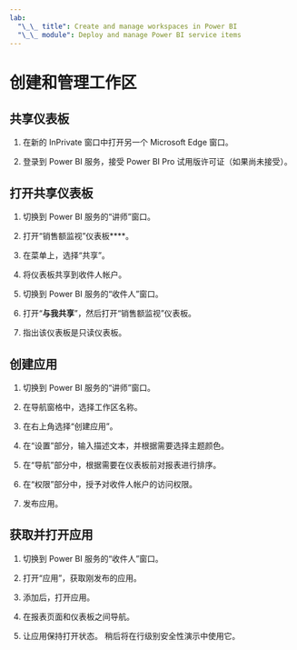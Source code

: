 ```yaml
---
lab:
  "\_\_ title": Create and manage workspaces in Power BI
  "\_\_ module": Deploy and manage Power BI service items
---
```


# 创建和管理工作区

## 共享仪表板

1. 在新的 InPrivate 窗口中打开另一个 Microsoft Edge 窗口。

1. 登录到 Power BI 服务，接受 Power BI Pro 试用版许可证（如果尚未接受）。

## 打开共享仪表板

1. 切换到 Power BI 服务的“讲师”窗口。

1. 打开“销售额监视”仪表板****。

1. 在菜单上，选择“共享”。

1. 将仪表板共享到收件人帐户。

1. 切换到 Power BI 服务的“收件人”窗口。

1. 打开“**与我共享**”，然后打开“销售额监视”仪表板。

1. 指出该仪表板是只读仪表板。

## 创建应用

1. 切换到 Power BI 服务的“讲师”窗口。

1. 在导航窗格中，选择工作区名称。

1. 在右上角选择“创建应用”。

1. 在“设置”部分，输入描述文本，并根据需要选择主题颜色。

1. 在“导航”部分中，根据需要在仪表板前对报表进行排序。

1. 在“权限”部分中，授予对收件人帐户的访问权限。

1. 发布应用。

## 获取并打开应用

1. 切换到 Power BI 服务的“收件人”窗口。

1. 打开“应用”，获取刚发布的应用。

1. 添加后，打开应用。

1. 在报表页面和仪表板之间导航。

1. 让应用保持打开状态。 稍后将在行级别安全性演示中使用它。
